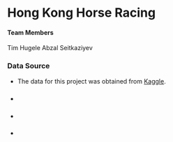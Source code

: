 # Hong Kong Horse Racing

#### Team Members
Tim Hugele
Abzal Seitkaziyev

### Data Source
* The data for this project was obtained from [Kaggle](https://www.kaggle.com/gdaley/hkracing).

### 
* 

### 
* 

###
*
